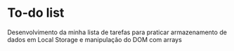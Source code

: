 # To-do list
 Desenvolvimento da minha lista de tarefas para praticar armazenamento de dados em Local Storage e manipulação do DOM com arrays
